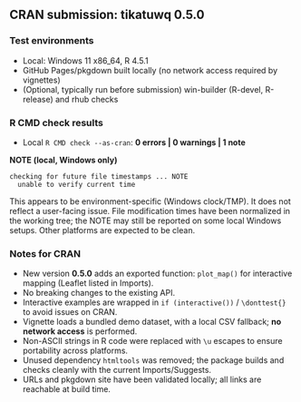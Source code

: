 ## CRAN submission: tikatuwq 0.5.0

### Test environments
- Local: Windows 11 x86_64, R 4.5.1
- GitHub Pages/pkgdown built locally (no network access required by vignettes)
- (Optional, typically run before submission) win-builder (R-devel, R-release) and rhub checks

### R CMD check results
- Local `R CMD check --as-cran`: **0 errors | 0 warnings | 1 note**

**NOTE (local, Windows only)**
```
checking for future file timestamps ... NOTE
  unable to verify current time
```
This appears to be environment-specific (Windows clock/TMP). It does not reflect a user-facing issue. 
File modification times have been normalized in the working tree; the NOTE may still be reported on some local Windows setups. 
Other platforms are expected to be clean.

### Notes for CRAN
- New version **0.5.0** adds an exported function: `plot_map()` for interactive mapping (Leaflet listed in Imports).
- No breaking changes to the existing API.
- Interactive examples are wrapped in `if (interactive())` / `\donttest{}` to avoid issues on CRAN.
- Vignette loads a bundled demo dataset, with a local CSV fallback; **no network access** is performed.
- Non-ASCII strings in R code were replaced with `\u` escapes to ensure portability across platforms.
- Unused dependency `htmltools` was removed; the package builds and checks cleanly with the current Imports/Suggests.
- URLs and pkgdown site have been validated locally; all links are reachable at build time.
